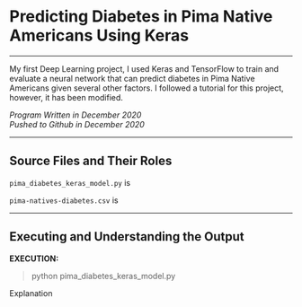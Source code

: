 # Predicting Diabetes in Pima Native Americans Using Keras
***
My first Deep Learning project, I used Keras and TensorFlow to train and evaluate a neural network that can predict diabetes in Pima Native Americans given several other factors. I followed a tutorial for this project, however, it has been modified.

*Program Written in December 2020*  
*Pushed to Github in December 2020*

***

## Source Files and Their Roles

`pima_diabetes_keras_model.py` is 

`pima-natives-diabetes.csv` is

***

## Executing and Understanding the Output

**EXECUTION:**
> python pima_diabetes_keras_model.py

Explanation
